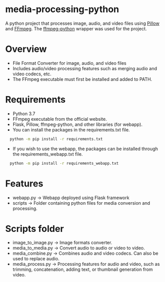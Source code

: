 # media-processing-python
A python project that processes image, audio, and video files using [Pillow](https://pillow.readthedocs.io/en/stable/) and [FFmpeg](https://ffmpeg.org/). The [ffmpeg-python](https://pypi.org/project/ffmpeg-python/) wrapper was used for the project.

# Overview
* File Format Converter for image, audio, and video files
* Includes audio/video processing features such as merging audio and video codecs, etc.
* The FFmpeg executable must first be installed and added to PATH.

# Requirements
* Python 3.7
* FFmpeg executable from the official website.
* Flask, Pillow, ffmpeg-python, and other libraries (for webapp).
* You can install the packages in the requirements.txt file.
```sh
  python -m pip install -r requirements.txt
```
* If you wish to use the webapp, the packages can be installed through the requirements_webapp.txt file.
```sh
  python -m pip install -r requirements_webapp.txt
```

# Features
* webapp.py -> Webapp deployed using Flask framework
* scripts -> Folder containing python files for media conversion and processing.

# Scripts folder
* image_to_image.py -> Image formats converter.
* media_to_media.py -> Convert audio to audio or video to video.
* media_combine.py -> Combines audio and video codecs. Can also be used to replace audio.
* media_process.py -> Processing features for audio and video, such as trimming, concatenation, adding text, or thumbnail generation from video.